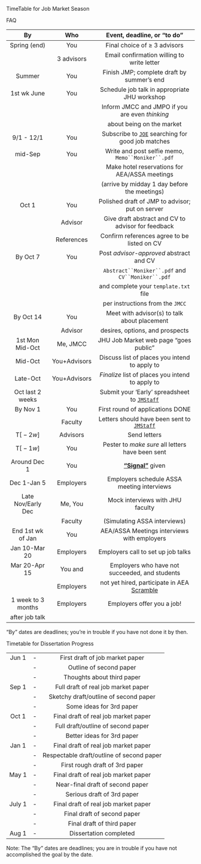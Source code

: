 TimeTable for Job Market Season

FAQ

<div class="center">

|         By         |     Who      |                                       Event, deadline, or “to do”                                        |
|:------------------:|:------------:|:--------------------------------------------------------------------------------------------------------:|
|    Spring (end)    |     You      |                                       Final choice of ≥ 3 advisors                                       |
|                    |  3 advisors  |                                Email confirmation willing to write letter                                |
|       Summer       |     You      |                                Finish JMP; complete draft by summer’s end                                |
|    1st wk June     |     You      |                              Schedule job talk in appropriate JHU workshop                               |
|                    |              |                             Inform JMCC and JMPO if you are even *thinking*                              |
|                    |              |                                        about being on the market                                         |
|     9/1 - 12/1     |     You      |             Subscribe to [`JOE`](https://www.aeaweb.org/joe) searching for good job matches              |
|      mid-Sep       |     You      |                            Write and post selfie memo, `Memo``Moniker``.pdf`                             |
|                    |              |                              Make hotel reservations for AEA/ASSA meetings                               |
|                    |              |                               (arrive by midday 1 day before the meetings)                               |
|       Oct 1        |     You      |                             Polished draft of JMP to advisor; put on server                              |
|                    |   Advisor    |                            Give draft abstract and CV to advisor for feedback                            |
|                    |  References  |                               Confirm references agree to be listed on CV                                |
|      By Oct 7      |     You      |                                 Post *advisor-approved* abstract and CV                                  |
|                    |              |                            `Abstract``Moniker``.pdf` and `CV``Moniker``.pdf`                             |
|                    |              |                                  and complete your `template.txt` file                                   |
|                    |              |                                     per instructions from the `JMCC`                                     |
|     By Oct 14      |     You      |                               Meet with advisor(s) to talk about placement                               |
|                    |   Advisor    |                                     desires, options, and prospects                                      |
|  1st Mon Mid-Oct   |   Me, JMCC   |                                  JHU Job Market web page “goes public”                                   |
|      Mid-Oct       | You+Advisors |                              Discuss list of places you intend to apply to                               |
|      Late-Oct      | You+Advisors |                             *Finalize* list of places you intend to apply to                             |
|  Oct last 2 weeks  |              | Submit your ‘Early’ spreadsheet to [`JMStaff`](https://github.com/llorracc/JobMarket/blob/main/Notation) |
|      By Nov 1      |     You      |                                     First round of applications DONE                                     |
|                    |   Faculty    |  Letters should have been sent to [`JMStaff`](https://github.com/llorracc/JobMarket/blob/main/Notation)  |
|    T\[ − 2*w*\]    |   Advisors   |                                               Send letters                                               |
|    T\[ − 1*w*\]    |     You      |                             Pester to *make sure* all letters have been sent                             |
|    Around Dec 1    |     You      |                          [**“Signal”**](http:/www.aeaweb.org/joe/signal/) given                          |
|    Dec 1-Jan 5     |  Employers   |                                Employers schedule ASSA meeting interviews                                |
| Late Nov/Early Dec |   Me, You    |                                     Mock interviews with JHU faculty                                     |
|                    |   Faculty    |                                       (Simulating ASSA interviews)                                       |
| End 1st wk of Jan  |     You      |                               AEA/ASSA Meetings interviews with employers                                |
|   Jan 10-Mar 20    |  Employers   |                                    Employers call to set up job talks                                    |
|   Mar 20-Apr 15    |   You and    |                              Employers who have not succeeded, and students                              |
|                    |  Employers   |            not yet hired, participate in AEA [Scramble](https://www.aeaweb.org/joe/scramble/)            |
| 1 week to 3 months |  Employers   |                                        Employers offer you a job!                                        |
|   after job talk   |              |                                                                                                          |

</div>

“By” dates are deadlines; you’re in trouble if you have not done it by then.

Timetable for Dissertation Progress

<div class="center">

|        |     |                                           |
|:------:|:---:|:-----------------------------------------:|
| Jun 1  | \-  |      First draft of job market paper      |
|        | \-  |          Outline of second paper          |
|        | \-  |        Thoughts about third paper         |
| Sep 1  | \-  |    Full draft of real job market paper    |
|        | \-  |   Sketchy draft/outline of second paper   |
|        | \-  |         Some ideas for 3rd paper          |
| Oct 1  | \-  |   Final draft of real job market paper    |
|        | \-  |    Full draft/outline of second paper     |
|        | \-  |        Better ideas for 3rd paper         |
| Jan 1  | \-  |   Final draft of real job market paper    |
|        | \-  | Respectable draft/outline of second paper |
|        | \-  |      First rough draft of 3rd paper       |
| May 1  | \-  |   Final draft of real job market paper    |
|        | \-  |     Near-final draft of second paper      |
|        | \-  |        Serious draft of 3rd paper         |
| July 1 | \-  |   Final draft of real job market paper    |
|        | \-  |        Final draft of second paper        |
|        | \-  |        Final draft of third paper         |
| Aug 1  | \-  |          Dissertation completed           |

</div>

Note: The “By” dates are deadlines; you are in trouble if you have not accomplished the goal by the date.
